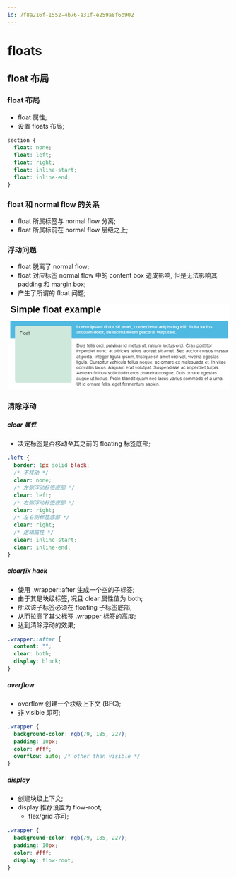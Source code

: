 ```yaml
---
id: 7f8a216f-1552-4b76-a31f-e259a8f6b902
---
```


# floats

## float 布局

### float 布局

- float 属性;
- 设置 floats 布局;

```css
section {
  float: none;
  float: left;
  float: right;
  float: inline-start;
  float: inline-end;
}
```

### float 和 normal flow 的关系

- float 所属标签与 normal flow 分离;
- float 所属标前在 normal flow 层级之上;

### 浮动问题

- float 脱离了 normal flow;
- float 对应标签 normal flow 中的 content box 造成影响, 但是无法影响其 padding 和 margin box;
- 产生了所谓的 float 问题;

![float 问题](./images/2022-08-01-21-25-05.png)

### 清除浮动

##### clear 属性

- 决定标签是否移动至其之前的 floating 标签底部;

```css
.left {
  border: 1px solid black;
  /* 不移动 */
  clear: none;
  /* 左侧浮动标签底部 */
  clear: left;
  /* 右侧浮动标签底部 */
  clear: right;
  /* 左右侧标签底部 */
  clear: right;
  /* 逻辑属性 */
  clear: inline-start;
  clear: inline-end;
}
```

##### clearfix hack

- 使用 .wrapper::after 生成一个空的子标签;
- 由于其是块级标签, 况且 clear 属性值为 both;
- 所以该子标签必须在 floating 子标签底部;
- 从而拉高了其父标签 .wrapper 标签的高度;
- 达到清除浮动的效果;

```css
.wrapper::after {
  content: "";
  clear: both;
  display: block;
}
```

##### overflow

- overflow 创建一个块级上下文 (BFC);
- 非 visible 即可;

```css
.wrapper {
  background-color: rgb(79, 185, 227);
  padding: 10px;
  color: #fff;
  overflow: auto; /* other than visible */
}
```

##### display

- 创建块级上下文;
- display 推荐设置为 flow-root;
  - flex/grid 亦可;

```css
.wrapper {
  background-color: rgb(79, 185, 227);
  padding: 10px;
  color: #fff;
  display: flow-root;
}
```
